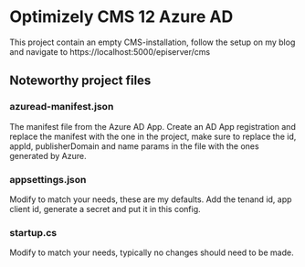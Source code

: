 # Optimizely CMS 12 Azure AD

This project contain an empty CMS-installation, follow the setup on my blog and navigate to https://localhost:5000/episerver/cms

## Noteworthy project files
### azuread-manifest.json
The manifest file from the Azure AD App. Create an AD App registration and replace the manifest with the one in the project, make sure to replace the id, appId, publisherDomain and name params in the file with the ones generated by Azure.
### appsettings.json
Modify to match your needs, these are my defaults. Add the tenand id, app client id, generate a secret and put it in this config.
### startup.cs
Modify to match your needs, typically no changes should need to be made.